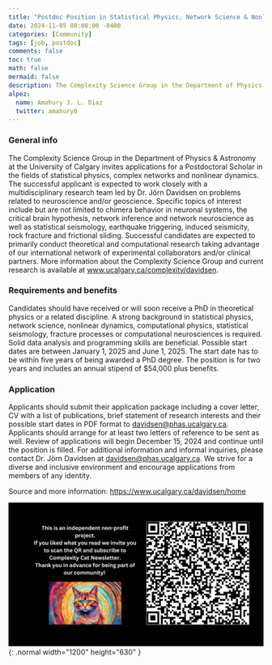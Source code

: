 ```yaml
---
title: "Postdoc Position in Statistical Physics, Network Science & Nonlinear Dynamics at the University of Calgary"
date: 2024-11-05 00:00:00 -0400
categories: [Community]
tags: [job, postdoc]
comments: false
toc: true
math: false
mermaid: false
description: The Complexity Science Group in the Department of Physics & Astronomy at the University of Calgary invites applications for a Postdoctoral Scholar in the fields of statistical physics, complex networks and nonlinear dynamics.
alpez:
  name: Amahury J. L. Diaz
  twitter: amahury0
---
```

### General info
The Complexity Science Group in the Department of Physics & Astronomy at the University of Calgary invites applications for a Postdoctoral Scholar in the fields of statistical physics, complex networks and nonlinear dynamics. The successful applicant is expected to work closely with a multidisciplinary research team led by Dr. Jörn Davidsen on problems related to neuroscience and/or geoscience. Specific topics of interest include but are not limited to chimera behavior in neuronal systems, the critical brain hypothesis, network inference and network neuroscience as well as statistical seismology, earthquake triggering, induced seismicity, rock fracture and frictional sliding. Successful candidates are expected to primarily conduct theoretical and computational research taking advantage of our international network of experimental collaborators and/or clinical partners. More information about the Complexity Science Group and current research is available at www.ucalgary.ca/complexity/davidsen.

### Requirements and benefits
Candidates should have received or will soon receive a PhD in theoretical physics or a related discipline. A strong background in statistical physics, network science, nonlinear dynamics, computational physics, statistical seismology, fracture processes or computational neurosciences is required. Solid data analysis and programming skills are beneficial. Possible start dates are between January 1, 2025 and June 1, 2025. The start date has to be within five years of being awarded a PhD degree. The position is for two years and includes an annual stipend of $54,000 plus benefits.

### Application
Applicants should submit their application package including a cover letter, CV with a list of publications, brief statement of research interests and their possible start dates in PDF format to davidsen@phas.ucalgary.ca. Applicants should arrange for at least two letters of reference to be sent as well. Review of applications will begin December 15, 2024 and continue until the position is filled. For additional information and informal inquiries, please contact Dr. Jörn Davidsen at davidsen@phas.ucalgary.ca. We strive for a diverse and inclusive environment and encourage applications from members of any identity.

Source and more information: https://www.ucalgary.ca/davidsen/home

![Desktop View](/assets/img/fix/complexity-cat-newsletter.png){: .normal width="1200" height="630" }

